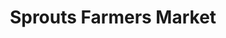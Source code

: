 ---
title: "Sprouts Farmers Market"
url: /las-vegas/sprouts-farmers-market-south-rainbow-boulevard/
shop: Supermarkt
---